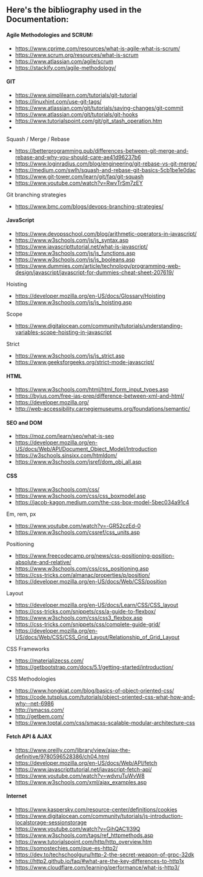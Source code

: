 Here's the bibliography used in the Documentation:
--

#### Agile Methodologies and SCRUM:
- https://www.cprime.com/resources/what-is-agile-what-is-scrum/
- https://www.scrum.org/resources/what-is-scrum
- https://www.atlassian.com/agile/scrum
- https://stackify.com/agile-methodology/

#### GIT
- https://www.simplilearn.com/tutorials/git-tutorial
- https://linuxhint.com/use-git-tags/
- https://www.atlassian.com/git/tutorials/saving-changes/git-commit
- https://www.atlassian.com/git/tutorials/git-hooks
- https://www.tutorialspoint.com/git/git_stash_operation.htm
- 
Squash / Merge / Rebase
- https://betterprogramming.pub/differences-between-git-merge-and-rebase-and-why-you-should-care-ae41d96237b6
- https://www.loginradius.com/blog/engineering/git-rebase-vs-git-merge/
- https://medium.com/swlh/squash-and-rebase-git-basics-5cb1be1e0dac
- https://www.git-tower.com/learn/git/faq/git-squash
- https://www.youtube.com/watch?v=RwvTrSm7zEY

Git branching strategies
- https://www.bmc.com/blogs/devops-branching-strategies/

#### JavaScript
- https://www.devopsschool.com/blog/arithmetic-operators-in-javascript/
- https://www.w3schools.com/js/js_syntax.asp
- https://www.javascripttutorial.net/what-is-javascript/
- https://www.w3schools.com/js/js_functions.asp
- https://www.w3schools.com/js/js_booleans.asp
- https://www.dummies.com/article/technology/programming-web-design/javascript/javascript-for-dummies-cheat-sheet-207619/

Hoisting
- https://developer.mozilla.org/en-US/docs/Glossary/Hoisting
- https://www.w3schools.com/js/js_hoisting.asp

Scope
- https://www.digitalocean.com/community/tutorials/understanding-variables-scope-hoisting-in-javascript

Strict
- https://www.w3schools.com/js/js_strict.asp
- https://www.geeksforgeeks.org/strict-mode-javascript/

#### HTML
- https://www.w3schools.com/html/html_form_input_types.asp
- https://byjus.com/free-ias-prep/difference-between-xml-and-html/
- https://developer.mozilla.org/
- http://web-accessibility.carnegiemuseums.org/foundations/semantic/

#### SEO and DOM
- https://moz.com/learn/seo/what-is-seo
- https://developer.mozilla.org/en-US/docs/Web/API/Document_Object_Model/Introduction
- https://w3schools.sinsixx.com/htmldom/
- https://www.w3schools.com/jsref/dom_obj_all.asp

#### CSS
- https://www.w3schools.com/css/
- https://www.w3schools.com/css/css_boxmodel.asp
- https://jacob-kagon.medium.com/the-css-box-model-5bec034a91c4

Em, rem, px
- https://www.youtube.com/watch?v=-GR52czEd-0
- https://www.w3schools.com/cssref/css_units.asp

Positioning
- https://www.freecodecamp.org/news/css-positioning-position-absolute-and-relative/
- https://www.w3schools.com/css/css_positioning.asp
- https://css-tricks.com/almanac/properties/p/position/
- https://developer.mozilla.org/en-US/docs/Web/CSS/position

Layout
- https://developer.mozilla.org/en-US/docs/Learn/CSS/CSS_layout
- https://css-tricks.com/snippets/css/a-guide-to-flexbox/
- https://www.w3schools.com/css/css3_flexbox.asp
- https://css-tricks.com/snippets/css/complete-guide-grid/
- https://developer.mozilla.org/en-US/docs/Web/CSS/CSS_Grid_Layout/Relationship_of_Grid_Layout

CSS Frameworks
- https://materializecss.com/
- https://getbootstrap.com/docs/5.1/getting-started/introduction/

CSS Methodologies
- https://www.hongkiat.com/blog/basics-of-object-oriented-css/
- https://code.tutsplus.com/tutorials/object-oriented-css-what-how-and-why--net-6986
- http://smacss.com/
- http://getbem.com/
- https://www.toptal.com/css/smacss-scalable-modular-architecture-css

#### Fetch API & AJAX
- https://www.oreilly.com/library/view/ajax-the-definitive/9780596528386/ch04.html
- https://developer.mozilla.org/en-US/docs/Web/API/fetch
- https://www.javascripttutorial.net/javascript-fetch-api/
- https://www.youtube.com/watch?v=wdvruTuWvW8
- https://www.w3schools.com/xml/ajax_examples.asp

#### Internet
- https://www.kaspersky.com/resource-center/definitions/cookies
- https://www.digitalocean.com/community/tutorials/js-introduction-localstorage-sessionstorage
- https://www.youtube.com/watch?v=GihQAC1I39Q
- https://www.w3schools.com/tags/ref_httpmethods.asp
- https://www.tutorialspoint.com/http/http_overview.htm
- https://somostechies.com/que-es-http2/
- https://dev.to/techschoolguru/http-2-the-secret-weapon-of-grpc-32dk
- https://http2.github.io/faq/#what-are-the-key-differences-to-http1x
- https://www.cloudflare.com/learning/performance/what-is-http3/
